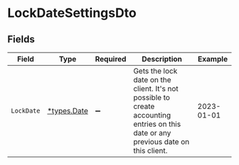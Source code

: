 # LockDateSettingsDto


## Fields

| Field                                                                                                                              | Type                                                                                                                               | Required                                                                                                                           | Description                                                                                                                        | Example                                                                                                                            |
| ---------------------------------------------------------------------------------------------------------------------------------- | ---------------------------------------------------------------------------------------------------------------------------------- | ---------------------------------------------------------------------------------------------------------------------------------- | ---------------------------------------------------------------------------------------------------------------------------------- | ---------------------------------------------------------------------------------------------------------------------------------- |
| `LockDate`                                                                                                                         | [*types.Date](../../../types/date.md)                                                                                              | :heavy_minus_sign:                                                                                                                 | Gets the lock date on the client. It's not possible to create accounting entries on this date or any previous date on this client. | 2023-01-01                                                                                                                         |